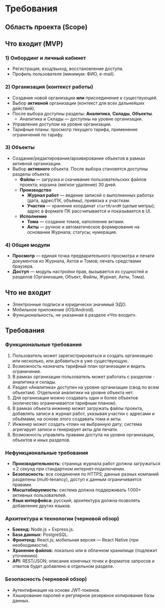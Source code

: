 # Требования

## Область проекта (Scope)

## Что входит (MVP)

### 1) Онбординг и личный кабинет
- Регистрация, вход/выход, восстановление доступа.
- Профиль пользователя (минимум: ФИО, e-mail).

### 2) Организация (контекст работы)
- Создание новой организации **или** присоединение к существующей.
- Выбор **активной** организации (контекст для всех дальнейших действий).
- После выбора доступны разделы: **Аналитика**, **Склады**, **Объекты**.
  - Аналитика и Склады — доступны на уровне организации.
- Управление доступом на уровне организации.
- Тарифные планы: просмотр текущего тарифа, применение ограничений по тарифу.

### 3) Объекты
- Создание/редактирование/архивирование объектов в рамках активной организации.
- Выбор **активного** объекта. После выбора становятся доступны разделы объекта:
  - **Файлы** — загрузка и скачивание пользовательских файлов проекта; корзина (мягкое удаление) 30 дней.
  - **Производство**
    - **Журнал работ** — ведение записей о выполненных работах (дата, адрес/ПК, объёмы), привязка к участкам.
    - **Участки** — хранение координат `startM/endM` (целые метры); адрес в формате ПК рассчитывается и показывается в UI.
  - **Исполнение**
    - **Тома** — создание томов, наполнение актами.
    - **Акты** — ручное и автоматическое формирование на основании Журнала; статусы; нумерация.

### 4) Общие модули
- **Просмотр** — единая точка предварительного просмотра и печати документов из Журнала, Актов и Томов; печать средствами браузера.
- **Доступ** — модуль настройки прав, вызывается из сущностей и разделов (Организация, Объект, Файлы, Журнал, Акты, Тома).

## Что не входит
- Электронные подписи и юридически значимый ЭДО.
- Мобильное приложение (iOS/Android).
- Функциональность, не указанная в разделе «Что входит».


## Требования

### Функциональные требования

1. Пользователь может зарегистрироваться и создать организацию или несколько, или добавиться в уже существующую.
2. Возможность назначать тарифный план организации и видеть ограничения.
3. В рамках организации пользователь может работать с разделом - аналитика и склады.
4. Раздел «Аналитика» доступен на уровне организации (свод по всем объектам). Отдельной аналитики на уровне объекта нет.
5. Для организации можно создавать один и более объектов (количество ограничивается тарифным планом).
6. В рамках объекта инженер может загружать файлы проекта, добавлять записи в журнал работ, указывая участки с адресами и объёмами, на основе этого создавать тома и акты.
7. Инженер может создать «том» на выбранную дату; система агрегирует записи и генерирует акты для печати.
9. Возможность управлять правами доступа на уровне организации, объектов и иных разделов.

### Нефункциональные требования

- **Производительность:** страница журнала работ должна загружаться ≤ 2 секунд при стандартном интернет‑подключении.
- **Безопасность:** все соединения по HTTPS; данные разных компаний разделены (multi‑tenancy), доступ к данным ограничивается правами.
- **Масштабируемость:** система должна поддерживать 1 000+ активных пользователей.
- **Язык интерфейса:** русский; архитектура должна позволять добавление других языков.

### Архитектура и технологии (черновой обзор)

- **Бэкенд:** Node.js + Express.js.
- **База данных:** PostgreSQL.
- **Фронтенд:** React.js; мобильная версия — React Native (при необходимости).
- **Хранение файлов:** локально или в облачном хранилище (подлежит уточнению).
- **API:** REST/JSON; описание конечных точек и форматов запросов и ответов будет добавлено в отдельном разделе.

### Безопасность (черновой обзор)

- Аутентификация на основе JWT‑токенов.
- Хэширование паролей и регулярное резервное копирование базы данных.

